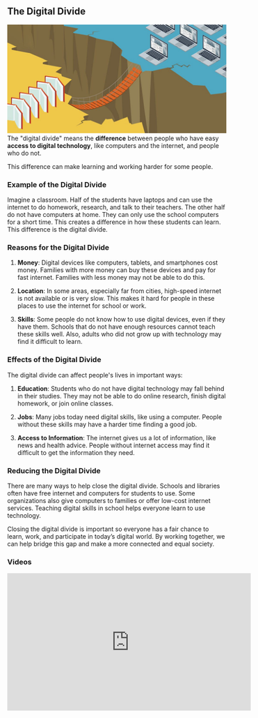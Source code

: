## The Digital Divide

<img src="images/digital_divide_edu.jpeg" class="header">

<div class="note">
The "digital divide" means the <b>difference</b> between people who have easy <b>access to digital technology</b>, like computers and the internet, and people who do not.
</div>

This difference can make learning and working harder for some people.

### Example of the Digital Divide

Imagine a classroom. Half of the students have laptops and can use the internet to do homework, research, and talk to their teachers. The other half do not have computers at home. They can only use the school computers for a short time. This creates a difference in how these students can learn. This difference is the digital divide.

### Reasons for the Digital Divide

1. **Money**: Digital devices like computers, tablets, and smartphones cost money. Families with more money can buy these devices and pay for fast internet. Families with less money may not be able to do this.

2. **Location**: In some areas, especially far from cities, high-speed internet is not available or is very slow. This makes it hard for people in these places to use the internet for school or work.

3. **Skills**: Some people do not know how to use digital devices, even if they have them. Schools that do not have enough resources cannot teach these skills well. Also, adults who did not grow up with technology may find it difficult to learn.

### Effects of the Digital Divide

The digital divide can affect people's lives in important ways:

1. **Education**: Students who do not have digital technology may fall behind in their studies. They may not be able to do online research, finish digital homework, or join online classes.

2. **Jobs**: Many jobs today need digital skills, like using a computer. People without these skills may have a harder time finding a good job.

3. **Access to Information**: The internet gives us a lot of information, like news and health advice. People without internet access may find it difficult to get the information they need.

### Reducing the Digital Divide

There are many ways to help close the digital divide. Schools and libraries often have free internet and computers for students to use. Some organizations also give computers to families or offer low-cost internet services. Teaching digital skills in school helps everyone learn to use technology.

Closing the digital divide is important so everyone has a fair chance to learn, work, and participate in today’s digital world. By working together, we can help bridge this gap and make a more connected and equal society.

### Videos

<iframe width="560" height="315" src="https://www.youtube.com/embed/Ed8JDY9I2bw?si=CIZixQa5LAGjnSSY" title="YouTube video player" frameborder="0" allow="accelerometer; autoplay; clipboard-write; encrypted-media; gyroscope; picture-in-picture; web-share" referrerpolicy="strict-origin-when-cross-origin" allowfullscreen></iframe>
